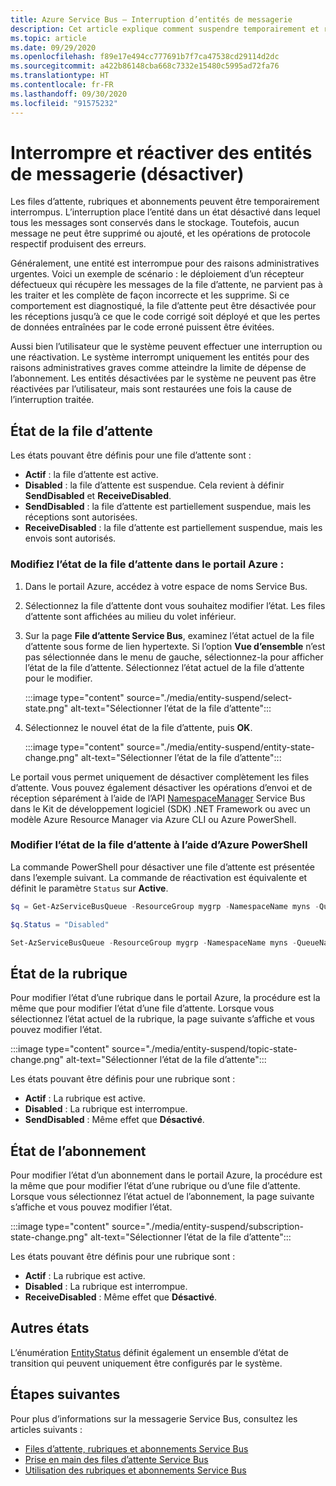 ```yaml
---
title: Azure Service Bus – Interruption d’entités de messagerie
description: Cet article explique comment suspendre temporairement et réactiver des entités de message Azure Service Bus (files d’attente, rubriques et abonnements).
ms.topic: article
ms.date: 09/29/2020
ms.openlocfilehash: f89e17e494cc777691b7f7ca47538cd29114d2dc
ms.sourcegitcommit: a422b86148cba668c7332e15480c5995ad72fa76
ms.translationtype: HT
ms.contentlocale: fr-FR
ms.lasthandoff: 09/30/2020
ms.locfileid: "91575232"
---
```

# <a name="suspend-and-reactivate-messaging-entities-disable"></a>Interrompre et réactiver des entités de messagerie (désactiver)

Les files d’attente, rubriques et abonnements peuvent être temporairement interrompus. L’interruption place l’entité dans un état désactivé dans lequel tous les messages sont conservés dans le stockage. Toutefois, aucun message ne peut être supprimé ou ajouté, et les opérations de protocole respectif produisent des erreurs.

Généralement, une entité est interrompue pour des raisons administratives urgentes. Voici un exemple de scénario : le déploiement d’un récepteur défectueux qui récupère les messages de la file d’attente, ne parvient pas à les traiter et les complète de façon incorrecte et les supprime. Si ce comportement est diagnostiqué, la file d’attente peut être désactivée pour les réceptions jusqu’à ce que le code corrigé soit déployé et que les pertes de données entraînées par le code erroné puissent être évitées.

Aussi bien l’utilisateur que le système peuvent effectuer une interruption ou une réactivation. Le système interrompt uniquement les entités pour des raisons administratives graves comme atteindre la limite de dépense de l’abonnement. Les entités désactivées par le système ne peuvent pas être réactivées par l’utilisateur, mais sont restaurées une fois la cause de l’interruption traitée.

## <a name="queue-status"></a>État de la file d’attente 
Les états pouvant être définis pour une file d’attente sont :

-   **Actif** : la file d’attente est active.
-   **Disabled** : la file d’attente est suspendue. Cela revient à définir **SendDisabled** et **ReceiveDisabled**. 
-   **SendDisabled** : la file d’attente est partiellement suspendue, mais les réceptions sont autorisées.
-   **ReceiveDisabled** : la file d’attente est partiellement suspendue, mais les envois sont autorisés.

### <a name="change-the-queue-status-in-the-azure-portal"></a>Modifiez l’état de la file d’attente dans le portail Azure : 

1. Dans le portail Azure, accédez à votre espace de noms Service Bus. 
1. Sélectionnez la file d’attente dont vous souhaitez modifier l’état. Les files d’attente sont affichées au milieu du volet inférieur. 
1. Sur la page **File d’attente Service Bus**, examinez l’état actuel de la file d’attente sous forme de lien hypertexte. Si l’option **Vue d’ensemble** n’est pas sélectionnée dans le menu de gauche, sélectionnez-la pour afficher l’état de la file d’attente. Sélectionnez l’état actuel de la file d’attente pour le modifier. 

    :::image type="content" source="./media/entity-suspend/select-state.png" alt-text="Sélectionner l’état de la file d’attente":::
4. Sélectionnez le nouvel état de la file d’attente, puis **OK**. 

    :::image type="content" source="./media/entity-suspend/entity-state-change.png" alt-text="Sélectionner l’état de la file d’attente":::
    
Le portail vous permet uniquement de désactiver complètement les files d’attente. Vous pouvez également désactiver les opérations d’envoi et de réception séparément à l’aide de l’API [NamespaceManager](/dotnet/api/microsoft.servicebus.namespacemanager) Service Bus dans le Kit de développement logiciel (SDK) .NET Framework ou avec un modèle Azure Resource Manager via Azure CLI ou Azure PowerShell.

### <a name="change-the-queue-status-using-azure-powershell"></a>Modifier l’état de la file d’attente à l’aide d’Azure PowerShell
La commande PowerShell pour désactiver une file d’attente est présentée dans l’exemple suivant. La commande de réactivation est équivalente et définit le paramètre `Status` sur **Active**.

```powershell
$q = Get-AzServiceBusQueue -ResourceGroup mygrp -NamespaceName myns -QueueName myqueue

$q.Status = "Disabled"

Set-AzServiceBusQueue -ResourceGroup mygrp -NamespaceName myns -QueueName myqueue -QueueObj $q
```

## <a name="topic-status"></a>État de la rubrique
Pour modifier l’état d’une rubrique dans le portail Azure, la procédure est la même que pour modifier l’état d’une file d’attente. Lorsque vous sélectionnez l’état actuel de la rubrique, la page suivante s’affiche et vous pouvez modifier l’état. 

:::image type="content" source="./media/entity-suspend/topic-state-change.png" alt-text="Sélectionner l’état de la file d’attente":::

Les états pouvant être définis pour une rubrique sont :
- **Actif** : La rubrique est active.
- **Disabled** : La rubrique est interrompue.
- **SendDisabled** : Même effet que **Désactivé**.

## <a name="subscription-status"></a>État de l’abonnement
Pour modifier l’état d’un abonnement dans le portail Azure, la procédure est la même que pour modifier l’état d’une rubrique ou d’une file d’attente. Lorsque vous sélectionnez l’état actuel de l’abonnement, la page suivante s’affiche et vous pouvez modifier l’état. 

:::image type="content" source="./media/entity-suspend/subscription-state-change.png" alt-text="Sélectionner l’état de la file d’attente":::

Les états pouvant être définis pour une rubrique sont :
- **Actif** : La rubrique est active.
- **Disabled** : La rubrique est interrompue.
- **ReceiveDisabled** : Même effet que **Désactivé**.

## <a name="other-statuses"></a>Autres états
L’énumération [EntityStatus](/dotnet/api/microsoft.servicebus.messaging.entitystatus) définit également un ensemble d’état de transition qui peuvent uniquement être configurés par le système. 


## <a name="next-steps"></a>Étapes suivantes

Pour plus d’informations sur la messagerie Service Bus, consultez les articles suivants :

* [Files d’attente, rubriques et abonnements Service Bus](service-bus-queues-topics-subscriptions.md)
* [Prise en main des files d’attente Service Bus](service-bus-dotnet-get-started-with-queues.md)
* [Utilisation des rubriques et abonnements Service Bus](service-bus-dotnet-how-to-use-topics-subscriptions.md)

[1]: ./media/entity-suspend/entity-state-change.png

